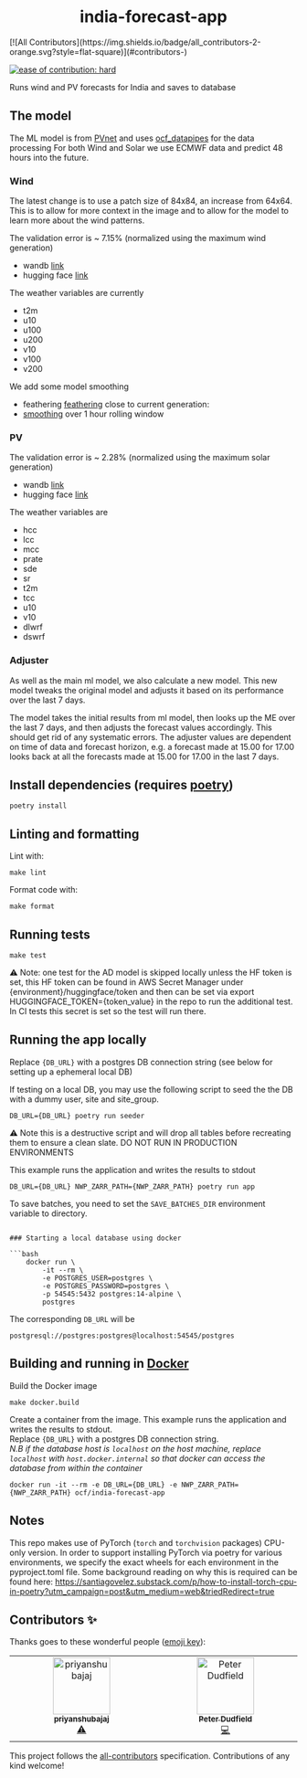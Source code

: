<h1 align="center">india-forecast-app</h1>
<!-- ALL-CONTRIBUTORS-BADGE:START - Do not remove or modify this section -->
[![All Contributors](https://img.shields.io/badge/all_contributors-2-orange.svg?style=flat-square)](#contributors-)
<!-- ALL-CONTRIBUTORS-BADGE:END -->

[![ease of contribution: hard](https://img.shields.io/badge/ease%20of%20contribution:%20hard-bb2629)](https://github.com/openclimatefix/ocf-meta-repo?tab=readme-ov-file#how-easy-is-it-to-get-involved)

Runs wind and PV forecasts for India and saves to database

## The model

The ML model is from [PVnet](https://github.com/openclimatefix/PVNet) and uses [ocf_datapipes](https://github.com/openclimatefix/ocf_datapipes) for the data processing
For both Wind and Solar we use ECMWF data and predict 48 hours into the future. 

### Wind

The latest change is to use a patch size of 84x84, an increase from 64x64. 
This is to allow for more context in the image and to allow for the model to learn more about the wind patterns.

The validation error is ~ 7.15% (normalized using the maximum wind generation)

- wandb [link](https://wandb.ai/openclimatefix/india/runs/xdlew7ib)
- hugging face [link](https://huggingface.co/openclimatefix/windnet_india)

The weather variables are currently
- t2m
- u10
- u100
- u200
- v10
- v100
- v200

We add some model smoothing
- feathering [feathering](https://github.com/openclimatefix/india-forecast-app/blob/main/india_forecast_app/models/pvnet/model.py#L131) close to current generation: 
- [smoothing](https://github.com/openclimatefix/india-forecast-app/blob/main/india_forecast_app/models/pvnet/model.py#L188) over 1 hour rolling window


### PV

The validation error is ~ 2.28% (normalized using the maximum solar generation)

- wandb [link](https://wandb.ai/openclimatefix/pvnet_india2.1/runs/o4xpvzrc)
- hugging face [link](https://huggingface.co/openclimatefix/pvnet_india)

The weather variables are
- hcc
- lcc
- mcc
- prate
- sde
- sr
- t2m
- tcc
- u10
- v10
- dlwrf
- dswrf

### Adjuster

As well as the main ml model, we also calculate a new model. 
This new model tweaks the original model and adjusts it based 
on its performance over the last 7 days. 

The model takes the initial results from ml model, 
then looks up the ME over the last 7 days, 
and then adjusts the forecast values accordingly. 
This should get rid of any systematic errors. 
The adjuster values are dependent on time of data and forecast horizon, e.g. a forecast made at 15.00 for 17.00 looks back at all the forecasts made at 15.00 for 17.00 in the last 7 days. 

## Install dependencies (requires [poetry](https://python-poetry.org/))

```
poetry install
```

## Linting and formatting

Lint with:
```
make lint
```

Format code with:
```
make format
```

## Running tests

```
make test
```

⚠️ Note: one test for the AD model is skipped locally unless the HF token is set, this HF token can be found in AWS Secret Manager under {environment}/huggingface/token and then can be set via export HUGGINGFACE_TOKEN={token_value} in the repo to run the additional test. In CI tests this secret is set so the test will run there.

## Running the app locally
Replace `{DB_URL}` with a postgres DB connection string (see below for setting up a ephemeral local DB)

If testing on a local DB, you may use the following script to seed the the DB with a dummy user, site and site_group. 
```
DB_URL={DB_URL} poetry run seeder
```
⚠️ Note this is a destructive script and will drop all tables before recreating them to ensure a clean slate. DO NOT RUN IN PRODUCTION ENVIRONMENTS

This example runs the application and writes the results to stdout
```
DB_URL={DB_URL} NWP_ZARR_PATH={NWP_ZARR_PATH} poetry run app
```

To save batches, you need to set the `SAVE_BATCHES_DIR` environment variable to directory. 
```

### Starting a local database using docker

```bash
    docker run \
        -it --rm \
        -e POSTGRES_USER=postgres \
        -e POSTGRES_PASSWORD=postgres \
        -p 54545:5432 postgres:14-alpine \
        postgres
```

The corresponding `DB_URL` will be

`postgresql://postgres:postgres@localhost:54545/postgres`

## Building and running in [Docker](https://www.docker.com/)

Build the Docker image
```
make docker.build
```

Create a container from the image. This example runs the application and writes the results to stdout.\
Replace `{DB_URL}` with a postgres DB connection string.\
*N.B if the database host is `localhost` on the host machine, replace `localhost` with `host.docker.internal` so that docker can access the database from within the container*
```
docker run -it --rm -e DB_URL={DB_URL} -e NWP_ZARR_PATH={NWP_ZARR_PATH} ocf/india-forecast-app
```

## Notes

This repo makes use of PyTorch (`torch` and `torchvision` packages) CPU-only version. In order to support installing PyTorch via poetry for various environments, we specify the exact wheels for each environment in the pyproject.toml file. Some background reading on why this is required can be found here: https://santiagovelez.substack.com/p/how-to-install-torch-cpu-in-poetry?utm_campaign=post&utm_medium=web&triedRedirect=true 

## Contributors ✨

Thanks goes to these wonderful people ([emoji key](https://allcontributors.org/docs/en/emoji-key)):

<!-- ALL-CONTRIBUTORS-LIST:START - Do not remove or modify this section -->
<!-- prettier-ignore-start -->
<!-- markdownlint-disable -->
<table>
  <tbody>
    <tr>
      <td align="center" valign="top" width="14.28%"><a href="https://github.com/priyanshubajaj"><img src="https://avatars.githubusercontent.com/u/58442385?v=4?s=100" width="100px;" alt="priyanshubajaj"/><br /><sub><b>priyanshubajaj</b></sub></a><br /><a href="https://github.com/openclimatefix/india-forecast-app/commits?author=priyanshubajaj" title="Tests">⚠️</a></td>
      <td align="center" valign="top" width="14.28%"><a href="https://github.com/peterdudfield"><img src="https://avatars.githubusercontent.com/u/34686298?v=4?s=100" width="100px;" alt="Peter Dudfield"/><br /><sub><b>Peter Dudfield</b></sub></a><br /><a href="https://github.com/openclimatefix/india-forecast-app/commits?author=peterdudfield" title="Code">💻</a></td>
    </tr>
  </tbody>
</table>

<!-- markdownlint-restore -->
<!-- prettier-ignore-end -->

<!-- ALL-CONTRIBUTORS-LIST:END -->

This project follows the [all-contributors](https://github.com/all-contributors/all-contributors) specification. Contributions of any kind welcome!